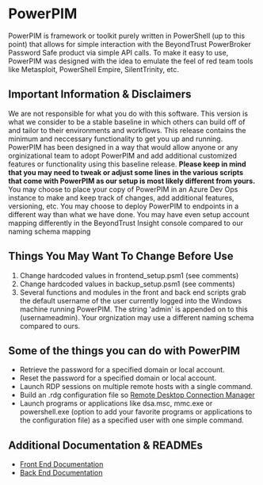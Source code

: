 # PowerPIM
PowerPIM is framework or toolkit purely written in PowerShell (up to this point) that allows for simple interaction with the BeyondTrust PowerBroker Password Safe product via simple API calls. To make it easy to use, PowerPIM was designed with the idea to emulate the feel of red team tools like Metasploit, PowerShell Empire, SilentTrinity, etc. 

## Important Information & Disclaimers
We are not responsible for what you do with this software. This version is what we consider to be a stable baseline in which others can build off of and tailor to their environments and workflows. This release contains the minimum and neccessary functionality to get you up and running. PowerPIM has been designed in a way that would allow anyone or any orginizational team to adopt PowerPIM and add additional customized features or functionality using this baseline release. **Please keep in mind that you may need to tweak or adjust some lines in the various scripts that come with PowerPIM as our setup is most likely different from yours.** You may choose to place your copy of PowerPIM in an Azure Dev Ops instance to make and keep track of changes, add additional features, versioning, etc. You may choose to deploy PowerPIM to endpoints in a different way than what we have done. You may have even setup account mapping differently in the BeyondTrust Insight console compared to our naming schema mapping

## Things You May Want To Change Before Use
1. Change hardcoded values in frontend_setup.psm1 (see comments)
2. Change hardcoded values in backup_setup.psm1 (see comments)
3. Several functions and modules in the front and back end scripts grab the default username of the user currently logged into the Windows machine running PowerPIM. The string 'admin' is appended on to this (usernameadmin). Your orgnization may use a different naming schema compared to ours.

## Some of the things you can do with PowerPIM
* Retrieve the password for a specified domain or local account.
* Reset the password for a specified domain or local account.
* Launch RDP sessions on multiple remote hosts with a single command.
* Build an .rdg configuration file so [Remote Desktop Connection Manager](https://www.microsoft.com/en-us/download/details.aspx?id=44989)
* Launch programs or applications like dsa.msc, mmc.exe or powershell.exe (option to add your favorite programs or applications to the configuration file) as a specified user with one simple command.

## Additional Documentation & READMEs
* [Front End Documentation](FrontEnd/readme/README.md)
* [Back End Documentation](BackEnd/readme/README.md)

